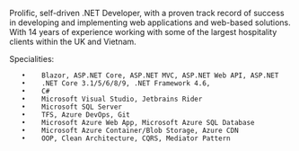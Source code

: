 Prolific, self-driven .NET Developer, with a proven track record of success in developing and implementing web applications and web-based solutions. With 14 years of experience working with some of the largest hospitality clients within the UK and Vietnam.

Specialities:

       •	Blazor, ASP.NET Core, ASP.NET MVC, ASP.NET Web API, ASP.NET
       •	.NET Core 3.1/5/6/8/9, .NET Framework 4.6, 
       •	C#
       •	Microsoft Visual Studio, Jetbrains Rider
       •	Microsoft SQL Server
       •	TFS, Azure DevOps, Git
       •	Microsoft Azure Web App, Microsoft Azure SQL Database
       •	Microsoft Azure Container/Blob Storage, Azure CDN
       •	OOP, Clean Architecture, CQRS, Mediator Pattern

<!---
chris-hellon/chris-hellon is a ✨ special ✨ repository because its `README.md` (this file) appears on your GitHub profile.
You can click the Preview link to take a look at your changes.
--->

